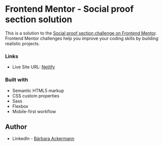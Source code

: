 # Frontend Mentor - Social proof section solution

This is a solution to the [Social proof section challenge on Frontend Mentor](https://www.frontendmentor.io/challenges/social-proof-section-6e0qTv_bA). Frontend Mentor challenges help you improve your coding skills by building realistic projects. 

### Links

- Live Site URL: [Netlify](https://fluffy-brioche-cad05d.netlify.app/)

### Built with

- Semantic HTML5 markup
- CSS custom properties
- Sass
- Flexbox
- Mobile-first workflow

## Author

- LinkedIn - [Bárbara Ackermann](https://www.linkedin.com/in/barchuackermann/)
